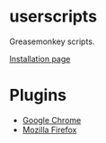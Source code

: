 userscripts
===========

Greasemonkey scripts.

[Installation page](http://mansonjesus.github.io/userscripts/)

Plugins
=======

* [Google Chrome](https://chrome.google.com/webstore/detail/tampermonkey/dhdgffkkebhmkfjojejmpbldmpobfkfo)
* [Mozilla Firefox](https://addons.mozilla.org/es/firefox/addon/greasemonkey/)
